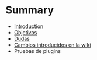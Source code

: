 # Summary

* [Introduction](README.md)
* [Objetivos](chapter1.md)
* [Dudas](dudas.md)
* [Cambios introducidos en la wiki](cambios_introducidos_en_la_wiki.md)
* Pruebas de plugins

